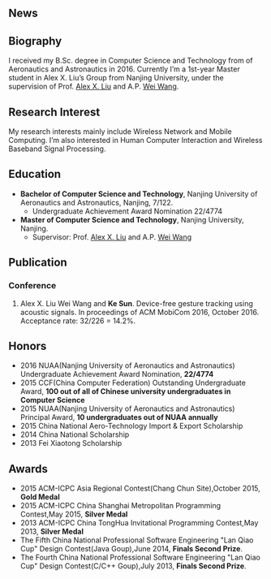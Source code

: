 ## News

## Biography

I received my B.Sc. degree in Computer Science and Technology from  of Aeronautics and Astronautics in 2016. Currently I’m a 1st-year Master student in Alex X. Liu’s Group from Nanjing University, under the supervision of Prof. [Alex X. Liu](http://www.cse.msu.edu/~alexliu/home.html) and A.P. [Wei Wang](http://cs.nju.edu.cn/ww/).

## Research Interest
My research interests mainly include Wireless Network and Mobile Computing. I’m also interested in Human Computer Interaction and Wireless Baseband Signal Processing.

## Education

- **Bachelor of Computer Science and Technology**, Nanjing University of Aeronautics and Astronautics, Nanjing, 7/122.
  - Undergraduate Achievement Award Nomination 22/4774
- **Master of Computer Science and Technology**, Nanjing University, Nanjing. 
  - Supervisor: Prof. [Alex X. Liu](http://www.cse.msu.edu/~alexliu/home.html) and A.P. [Wei Wang](http://cs.nju.edu.cn/ww/)

## Publication
### Conference
1. Alex X. Liu Wei Wang and **Ke Sun**. Device-free gesture tracking using acoustic signals. In proceedings of ACM MobiCom 2016, October 2016. Acceptance rate: 32/226 = 14.2%.

## Honors
- 2016 NUAA(Nanjing University of Aeronautics and Astronautics) Undergraduate Achievement Award Nomination, **22/4774**
- 2015 CCF(China Computer Federation) Outstanding Undergraduate Award, **100 out of all of Chinese university undergraduates in Computer Science**
- 2015 NUAA(Nanjing University of Aeronautics and Astronautics) Principal Award, **10 undergraduates out of  NUAA annually**
- 2015 China National Aero-Technology Import & Export Scholarship
- 2014 China National Scholarship
- 2013 Fei Xiaotong Scholarship

## Awards
- 2015 ACM-ICPC Asia Regional Contest(Chang Chun Site),October 2015, **Gold Medal**
- 2015 ACM-ICPC China Shanghai Metropolitan Programming Contest,May 2015, **Silver Medal**
- 2013 ACM-ICPC China TongHua Invitational Programming Contest,May 2013, **Silver Medal**
- The Fifth China National Professional Software Engineering "Lan Qiao Cup" Design Contest(Java Goup),June 2014, **Finals Second Prize**.
- The Fourth China National Professional Software Engineering "Lan Qiao Cup" Design Contest(C/C++ Goup),July 2013, **Finals Second Prize**.
